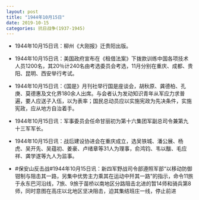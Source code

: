 ```yaml
---
layout: post
title: "1944年10月15日"
date: 2019-10-15
categories: 抗日战争(1937-1945)
---
```


<meta name="referrer" content="no-referrer" />

- 1944年10月15日讯：柳州《大刚报》迁贵阳出版。 

- 1944年10月15日讯：美国政府宣布在《租借法案》下拨款训练中国各项技术人员1200名，其20％计240名由考选委员会考选，11月分别在重庆、成都、贵阳、昆明、西安举行考试。 

- 1944年10月15日讯：《国是》月刊社举行国是座谈会，胡秋原、龚德柏、孔庚、莫德惠及文化界180余人出席。与会者认为发动知识青年从军应力求普遍，要人应送子入伍，以为表率；国民总动员应以实施宪政为先决条件，实施宪政，应从地方自治着手。 

- 1944年10月15日讯：军事委员会任命甘丽初为第十六集团军副总司令兼第九十三军军长。 

- 1944年10月15日讯：战后建设协进会在重庆成立，选吴铁城、潘公展、杨虎、吴开先、吴蕴初、姜豪、卢绪章等31人为理事，俞鸿钧、韦以黻、毛应祥、龚学遂等九人为监事。 

- #保安山反击战#1944年10月15日讯：新四军野战司令部遵照军部“以移动防御钳制与阻击其一路，另集中优势主力乘其在运动中歼其一路”的指示，命令11旅于永东巴河沿线，7旅、9旅于苗桥以南地区分路阻击北进的暂14师和骑兵第8师，同时意图在高庄以北地区坚决阻击，迫其集结班庄一线，停止前进 

